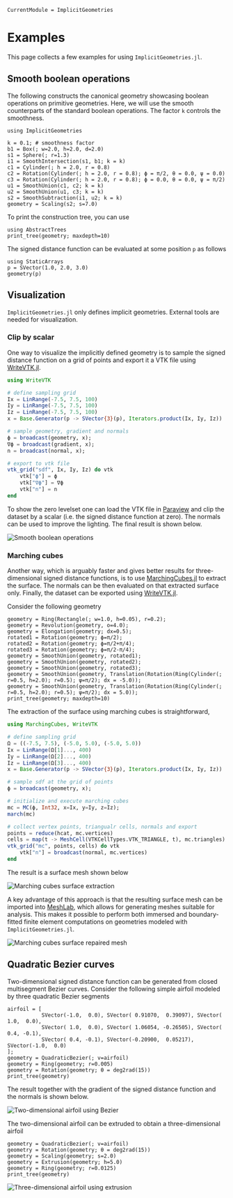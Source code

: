 ```@meta
CurrentModule = ImplicitGeometries
```

# Examples

This page collects a few examples for using `ImplicitGeometries.jl`.

## Smooth boolean operations

The following constructs the canonical geometry showcasing boolean operations
on primitive geometries. Here, we will use the smooth counterparts of the standard
boolean operations. The factor `k` controls the smoothness.

```@repl examples
using ImplicitGeometries

k = 0.1; # smoothness factor
b1 = Box(; w=2.0, h=2.0, d=2.0)
s1 = Sphere(; r=1.3)
i1 = SmoothIntersection(s1, b1; k = k)
c1 = Cylinder(; h = 2.0, r = 0.8)
c2 = Rotation(Cylinder(; h = 2.0, r = 0.8); ϕ = π/2, θ = 0.0, ψ = 0.0)
c3 = Rotation(Cylinder(; h = 2.0, r = 0.8); ϕ = 0.0, θ = 0.0, ψ = π/2)
u1 = SmoothUnion(c1, c2; k = k)
u2 = SmoothUnion(u1, c3; k = k)
s2 = SmoothSubtraction(i1, u2; k = k)
geometry = Scaling(s2; s=7.0)
```

To print the construction tree, you can use

```@repl examples
using AbstractTrees
print_tree(geometry; maxdepth=10)
```

The signed distance function can be evaluated at some position `p` as follows

```@repl examples
using StaticArrays
p = SVector(1.0, 2.0, 3.0)
geometry(p)
```


## Visualization

`ImplicitGeometries.jl` only defines implicit geometries. External tools are needed for visualization.

### Clip by scalar

One way to visualize the implicitly defined geometry is to sample the
signed distance function on a grid of points and export it a VTK file using
[WriteVTK.jl](https://github.com/JuliaVTK/WriteVTK.jl).

```julia
using WriteVTK

# define sampling grid
Ix = LinRange(-7.5, 7.5, 100)
Iy = LinRange(-7.5, 7.5, 100)
Iz = LinRange(-7.5, 7.5, 100)
x = Base.Generator(p -> SVector{3}(p), Iterators.product(Ix, Iy, Iz))

# sample geometry, gradient and normals
ϕ = broadcast(geometry, x);
∇ϕ = broadcast(gradient, x);
n = broadcast(normal, x);

# export to vtk file
vtk_grid("sdf", Ix, Iy, Iz) do vtk
    vtk["ϕ"] = ϕ
    vtk["∇ϕ"] = ∇ϕ
    vtk["n"] = n
end
```
To show the zero levelset one can load the VTK file in [Paraview](https://www.paraview.org/) and clip the dataset by a scalar (i.e. the signed distance function at zero). The normals can be used to improve
the lighting. The final result is shown below.

![Smooth boolean operations](assets/smooth_boolean_example.png)

### Marching cubes

Another way, which is arguably faster and gives better results for three-dimensional signed distance functions, is to use [MarchingCubes.jl](https://github.com/JuliaGeometry/MarchingCubes.jl) to extract the surface. The normals can be then evaluated on that extracted surface only. Finally, the dataset can be exported using [WriteVTK.jl](https://github.com/JuliaVTK/WriteVTK.jl).

Consider the following geometry
```@repl examples
geometry = Ring(Rectangle(; w=1.0, h=0.05), r=0.2);
geometry = Revolution(geometry, o=4.0);
geometry = Elongation(geometry; dx=0.5);
rotated1 = Rotation(geometry; ϕ=π/2);
rotated2 = Rotation(geometry; ϕ=π/2+π/4);
rotated3 = Rotation(geometry; ϕ=π/2-π/4);
geometry = SmoothUnion(geometry, rotated1);
geometry = SmoothUnion(geometry, rotated2);
geometry = SmoothUnion(geometry, rotated3);
geometry = SmoothUnion(geometry, Translation(Rotation(Ring(Cylinder(; r=0.5, h=2.0); r=0.5); ψ=π/2); dx = -5.0));
geometry = SmoothUnion(geometry, Translation(Rotation(Ring(Cylinder(; r=0.5, h=2.0); r=0.5); ψ=π/2); dx = 5.0));
print_tree(geometry; maxdepth=10)
```
The extraction of the surface using marching cubes is straightforward,

```julia
using MarchingCubes, WriteVTK

# define sampling grid
Ω = ((-7.5, 7.5), (-5.0, 5.0), (-5.0, 5.0))
Ix = LinRange(Ω[1]..., 400)
Iy = LinRange(Ω[2]..., 400)
Iz = LinRange(Ω[3]..., 400)
x = Base.Generator(p -> SVector{3}(p), Iterators.product(Ix, Iy, Iz))

# sample sdf at the grid of points
ϕ = broadcast(geometry, x);

# initialize and execute marching cubes
mc = MC(ϕ, Int32, x=Ix, y=Iy, z=Iz);
march(mc)

# collect vertex points, triangualr cells, normals and export
points = reduce(hcat, mc.vertices)
cells = map(t -> MeshCell(VTKCellTypes.VTK_TRIANGLE, t), mc.triangles)
vtk_grid("mc", points, cells) do vtk
    vtk["n"] = broadcast(normal, mc.vertices)
end
```

The result is a surface mesh shown below

![Marching cubes surface extraction](assets/marching_cubes_example_surface.png)

A key advantage of this approach is that the resulting surface mesh can be imported into
[MeshLab](https://www.meshlab.net/), which  allows for generating meshes suitable for analysis.
This makes it possible to perform both immersed and boundary-fitted finite element computations
on geometries modeled with `ImplicitGeometries.jl`.

![Marching cubes surface repaired mesh](assets/marching_cubes_example_mesh.png)


## Quadratic Bezier curves

Two-dimensional signed distance function can be generated from closed multisegment
Bezier curves. Consider the following simple airfoil modeled by three quadratic Bezier
segments

```@repl examples
airfoil = [
           SVector(-1.0,  0.0), SVector( 0.91070,  0.39097), SVector( 1.0,  0.0),
           SVector( 1.0,  0.0), SVector( 1.06054, -0.26505), SVector( 0.4, -0.1),
           SVector( 0.4, -0.1), SVector(-0.20900,  0.05217), SVector(-1.0,  0.0)
];
geometry = QuadraticBezier(; v=airfoil)
geometry = Ring(geometry; r=0.005)
geometry = Rotation(geometry; θ = deg2rad(15))
print_tree(geometry)
```
The result together with the gradient of the signed distance function and the normals
is shown below.

![Two-dimensional airfoil using Bezier](assets/airfoil2d.png)

The two-dimensional airfoil can be extruded to obtain a three-dimensional airfoil

```@repl examples
geometry = QuadraticBezier(; v=airfoil)
geometry = Rotation(geometry; θ = deg2rad(15))
geometry = Scaling(geometry; s=2.0)
geometry = Extrusion(geometry; h=5.0)
geometry = Ring(geometry; r=0.0125)
print_tree(geometry)
```

![Three-dimensional airfoil using extrusion](assets/airfoil3d.png)

